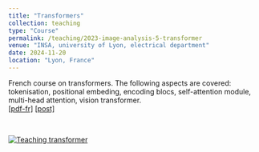 ```yaml
---
title: "Transformers"
collection: teaching
type: "Course"
permalink: /teaching/2023-image-analysis-5-transformer
venue: "INSA, university of Lyon, electrical department"
date: 2024-11-20
location: "Lyon, France"
---
```


French course on transformers. The following aspects are covered: tokenisation, positional embeding, encoding blocs, self-attention module, multi-head attention, vision transformer.<br>
[[pdf-fr]](https://olivier-bernard-creatis.github.io//files//teaching_transformer_2024_fr.pdf) [[post]](https://creatis-myriad.github.io/tutorials/2022-06-20-tutorial_transformer.html)

<br>

[![Teaching transformer](https://olivier-bernard-creatis.github.io//images//teaching_transformer_2023.png)](https://olivier-bernard-creatis.github.io//files//teaching_transformer_2024_fr.pdf)




